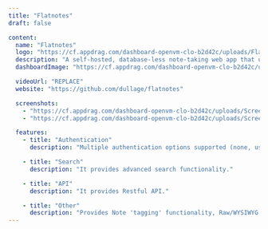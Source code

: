 ```yaml
---
title: "Flatnotes"
draft: false

content:
  name: "Flatnotes"
  logo: "https://cf.appdrag.com/dashboard-openvm-clo-b2d42c/uploads/Flatnotes-BIyF.png"
  description: "A self-hosted, database-less note-taking web app that utilizes a flat folder of markdown files for storage."
  dashboardImage: "https://cf.appdrag.com/dashboard-openvm-clo-b2d42c/uploads/Screenshot-2023-06-01-213242-5RZc.png"

  videoUrl: "REPLACE"
  website: "https://github.com/dullage/flatnotes"

  screenshots:
    - "https://cf.appdrag.com/dashboard-openvm-clo-b2d42c/uploads/Screenshot-2023-06-01-213242-5RZc.png"
    - "https://cf.appdrag.com/dashboard-openvm-clo-b2d42c/uploads/Screenshot-2023-06-01-213133-Vk1T.png"

  features:
    - title: "Authentication"
      description: "Multiple authentication options supported (none, username/password, 2FA)."

    - title: "Search"
      description: "It provides advanced search functionality."

    - title: "API"
      description: "It provides Restful API."

    - title: "Other"
      description: "Provides Note 'tagging' functionality, Raw/WYSIWYG markdown editor modes and others"
---
```

